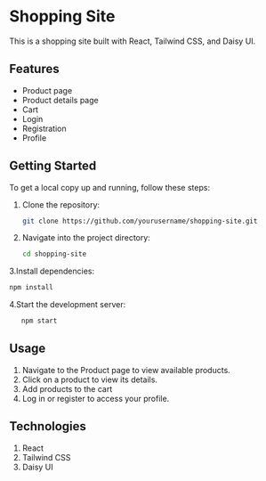 # Shopping Site

This is a shopping site built with React, Tailwind CSS, and Daisy UI.

## Features

- Product page
- Product details page
- Cart
- Login
- Registration
- Profile

## Getting Started

To get a local copy up and running, follow these steps:

1. Clone the repository:
   ```sh
   git clone https://github.com/yourusername/shopping-site.git

2. Navigate into the project directory:
   ```sh
   cd shopping-site
3.Install dependencies:
   ```sh
   npm install
   ```
4.Start the development server:
```sh
   npm start
   ```

## Usage
1. Navigate to the Product page to view available products.
2. Click on a product to view its details.
3. Add products to the cart 
4. Log in or register to access your profile.
## Technologies
1. React
2. Tailwind CSS
3. Daisy UI 
